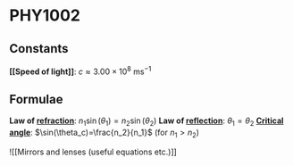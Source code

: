 # PHY1002
## Constants
**[[Speed of light]]**: $c\approx3.00\times10^8$ ms$^{-1}$
## Formulae
**Law of [refraction](refraction)**: $n_1\sin(\theta_1) = n_2\sin(\theta_2)$
**Law of [reflection](reflection)**: $\theta_1=\theta_2$
**[Critical angle](Critical%20Angle)**: $\sin(\theta_c)=\frac{n_2}{n_1}$ (for $n_1 > n_2$)

![[Mirrors and lenses (useful equations etc.)]]